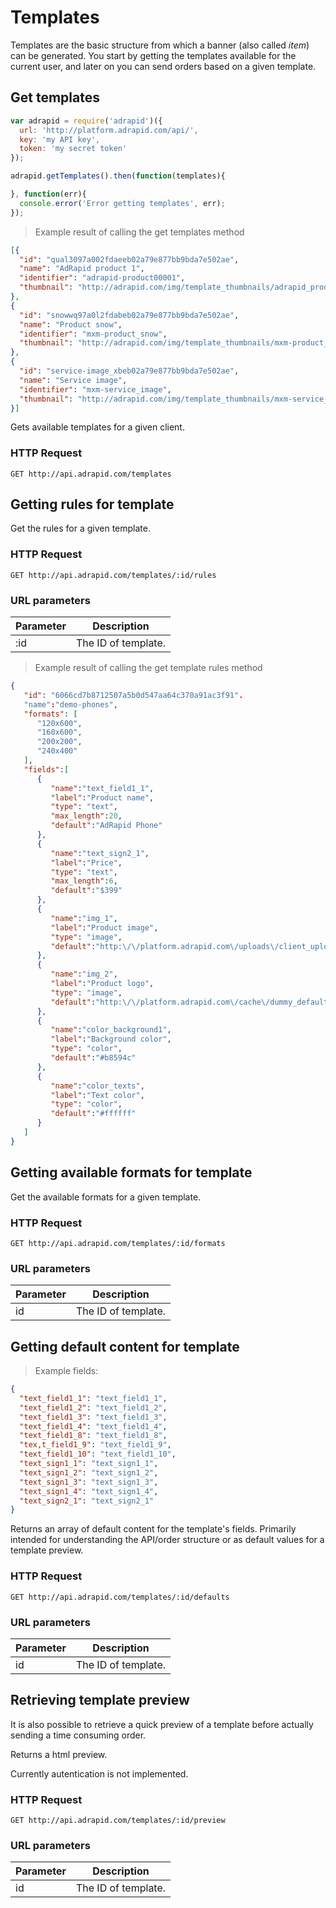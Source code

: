 # Templates

Templates are the basic structure from which a banner (also called *item*) can be generated.
You start by getting the templates available for the current user, and
later on you can send orders based on a given template.

## Get templates

```javascript
var adrapid = require('adrapid')({
  url: 'http://platform.adrapid.com/api/',
  key: 'my API key',
  token: 'my secret token'
});

adrapid.getTemplates().then(function(templates){

}, function(err){
  console.error('Error getting templates', err);
});

```

> Example result of calling the get templates method

```json
[{
  "id": "qual3097a002fdaeeb02a79e877bb9bda7e502ae",
  "name": "AdRapid product 1",
  "identifier": "adrapid-product00001",
  "thumbnail": "http://adrapid.com/img/template_thumbnails/adrapid_product1_videothumbnail.jpg"
},
{
  "id": "snowwq97a0l2fdabeb02a79e877bb9bda7e502ae",
  "name": "Product snow",
  "identifier": "mxm-product_snow",
  "thumbnail": "http://adrapid.com/img/template_thumbnails/mxm-product_snow_videothumbnail.jpg"
},
{
  "id": "service-image_xbeb02a79e877bb9bda7e502ae",
  "name": "Service image",
  "identifier": "mxm-service_image",
  "thumbnail": "http://adrapid.com/img/template_thumbnails/mxm-service_image.jpg"
}]
```

Gets available templates for a given client.

### HTTP Request

`GET http://api.adrapid.com/templates`


## Getting rules for template

Get the rules for a given template.

### HTTP Request

`GET http://api.adrapid.com/templates/:id/rules`


### URL parameters

Parameter | Description
--------- | -----------
:id | The ID of template.


> Example result of calling the get template rules method

```json
{
   "id": "6066cd7b8712507a5b0d547aa64c370a91ac3f91".
   "name":"demo-phones",
   "formats": [
      "120x600",
      "160x600",
      "200x200",
      "240x400"
   ],
   "fields":[
      {
         "name":"text_field1_1",
         "label":"Product name",
         "type": "text",
         "max_length":20,
         "default":"AdRapid Phone"
      },
      {
         "name":"text_sign2_1",
         "label":"Price",
         "type": "text",
         "max_length":6,
         "default":"$399"
      },
      {
         "name":"img_1",
         "label":"Product image",
         "type": "image",
         "default":"http:\/\/platform.adrapid.com\/uploads\/client_uploads\/demo\/img\/b73f2d_ebf9_phone1024x1024.png"
      },
      {
         "name":"img_2",
         "label":"Product logo",
         "type": "image",
         "default":"http:\/\/platform.adrapid.com\/cache\/dummy_default\/logos-demo-mobile_pads\/adrapid_white.png"
      },
      {
         "name":"color_background1",
         "label":"Background color",
         "type": "color",
         "default":"#b8594c"
      },
      {
         "name":"color_texts",
         "label":"Text color",
         "type": "color",
         "default":"#ffffff"
      }
   ]
}
```


## Getting available formats for template

Get the available formats for a given template.

### HTTP Request

`GET http://api.adrapid.com/templates/:id/formats`

### URL parameters

Parameter | Description
--------- | -----------
id | The ID of template.


## Getting default content for template

> Example fields:

```json
{
  "text_field1_1": "text_field1_1",
  "text_field1_2": "text_field1_2",
  "text_field1_3": "text_field1_3",
  "text_field1_4": "text_field1_4",
  "text_field1_8": "text_field1_8",
  "tex,t_field1_9": "text_field1_9",
  "text_field1_10": "text_field1_10",
  "text_sign1_1": "text_sign1_1",
  "text_sign1_2": "text_sign1_2",
  "text_sign1_3": "text_sign1_3",
  "text_sign1_4": "text_sign1_4",
  "text_sign2_1": "text_sign2_1"
}
```

Returns an array of default content for the template's fields.
Primarily intended for understanding the API/order structure or as default values
for a template preview.

### HTTP Request

`GET http://api.adrapid.com/templates/:id/defaults`


### URL parameters

Parameter | Description
--------- | -----------
id | The ID of template.


## Retrieving template preview

It is also possible to retrieve a quick preview of a template before actually sending
a time consuming order.

Returns a html preview.

<aside class="warning">Currently autentication is not implemented.</aside>

### HTTP Request

`GET http://api.adrapid.com/templates/:id/preview`

### URL parameters

Parameter | Description
--------- | -----------
id | The ID of template.

